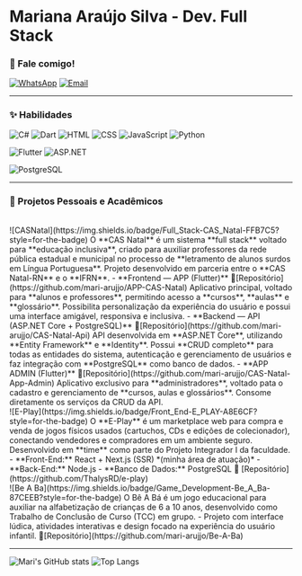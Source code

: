 # Mariana Araújo Silva - Dev. Full Stack

### 💌 Fale comigo!
[![WhatsApp](https://img.shields.io/badge/WhatsApp-A8E6CF?style=for-the-badge&logo=whatsapp&logoColor=006400)](https://wa.me/5584988594714)
[![Email](https://img.shields.io/badge/Email-FF9999?style=for-the-badge&logo=gmail&logoColor=8B0000)](mailto:araujosl.mariana@gmail.com)

---

### ✨ Habilidades
![C#](https://img.shields.io/badge/C%23-FF8DAA?style=for-the-badge&logo=c-sharp&logoColor=4B0082)
![Dart](https://img.shields.io/badge/Dart-BAA0FF?style=for-the-badge&logo=dart&logoColor=4B0082)
![HTML](https://img.shields.io/badge/HTML-A8E6CF?style=for-the-badge&logo=html5&logoColor=4B0082)
![CSS](https://img.shields.io/badge/CSS-FFD3B6?style=for-the-badge&logo=css3&logoColor=4B0082)
![JavaScript](https://img.shields.io/badge/JavaScript-FFF59D?style=for-the-badge&logo=javascript&logoColor=4B0082)
![Python](https://img.shields.io/badge/Python-87CEEB?style=for-the-badge&logo=python&logoColor=003366)

![Flutter](https://img.shields.io/badge/Flutter-7FDBFF?style=for-the-badge&logo=flutter&logoColor=003366)
![ASP.NET](https://img.shields.io/badge/ASP.NET-CDA0DD?style=for-the-badge&logo=dotnet&logoColor=4B0082)

![PostgreSQL](https://img.shields.io/badge/PostgreSQL-FFF59D?style=for-the-badge&logo=postgresql&logoColor=4B0082)

---

### 🌷 Projetos Pessoais e Acadêmicos

<br>
![CASNatal](https://img.shields.io/badge/Full_Stack-CAS_Natal-FFB7C5?style=for-the-badge)  
O **CAS Natal** é um sistema **full stack** voltado para **educação inclusiva**, criado para auxiliar professores da rede pública estadual e municipal no processo de **letramento de alunos surdos em Língua Portuguesa**.  Projeto desenvolvido em parceria entre o **CAS Natal-RN** e o **IFRN**.  
- **Frontend — APP (Flutter)** 🔗[Repositório](https://github.com/mari-arujjo/APP-CAS-Natal) 
    Aplicativo principal, voltado para **alunos e professores**, permitindo acesso a **cursos**, **aulas** e **glossário**. Possibilita personalização da experiência do usuário e possui uma interface amigável, responsiva e inclusiva.  
- **Backend — API (ASP.NET Core + PostgreSQL)** 🔗[Repositório](https://github.com/mari-arujjo/CAS-Natal-Api)  
    API desenvolvida em **ASP.NET Core**, utilizando **Entity Framework** e **Identity**. Possui **CRUD completo** para todas as entidades do sistema, autenticação e gerenciamento de usuários e faz integração com **PostgreSQL** como banco de dados.  
- **APP ADMIN (Flutter)** 🔗[Repositório](https://github.com/mari-arujjo/CAS-Natal-App-Admin)  
    Aplicativo exclusivo para **administradores**, voltado pata o cadastro e gerenciamento de **cursos, aulas e glossários**. Consome diretamente os serviços da CRUD da API.

<br>
![E-Play](https://img.shields.io/badge/Front_End-E_PLAY-A8E6CF?style=for-the-badge)  
O **E-Play** é um marketplace web para compra e venda de jogos físicos usados (cartuchos, CDs e edições de colecionador), conectando vendedores e compradores em um ambiente seguro.  
Desenvolvido em **time** como parte do Projeto Integrador I da faculdade.  
- **Front-End:** React + Next.js (SSR) *(minha área de atuação)*  
- **Back-End:** Node.js  
- **Banco de Dados:** PostgreSQL  
🔗 [Repositório](https://github.com/ThalysRD/e-play)

<br>
![Be A Ba](https://img.shields.io/badge/Game_Development-Be_A_Ba-87CEEB?style=for-the-badge)
O Bê A Bá é um jogo educacional para auxiliar na alfabetização de crianças de 6 a 10 anos, desenvolvido como Trabalho de Conclusão de Curso (TCC) em grupo. 
- Projeto com interface lúdica, atividades interativas e design focado na experiência do usuário infantil. 🔗[Repositório](https://github.com/mari-arujjo/Be-A-Ba) 

---

![Mari's GitHub stats](https://github-readme-stats.vercel.app/api?username=mari-arujjo&show_icons=true&theme=radical)
![Top Langs](https://github-readme-stats.vercel.app/api/top-langs/?username=mari-arujjo&layout=compact&theme=radical&langs_count=7)


